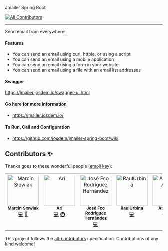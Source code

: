 Jmailer Spring Boot
<!-- ALL-CONTRIBUTORS-BADGE:START - Do not remove or modify this section -->
[![All Contributors](https://img.shields.io/badge/all_contributors-7-orange.svg?style=flat-square)](#contributors-)
<!-- ALL-CONTRIBUTORS-BADGE:END -->
------------------------------------
Send email from everywhere!

#### Features

* You can send an email using curl, httpie, or using a script
* You can send an email using a mobile application
* You can send an email using a form in your website
* You can send an email using a file with an email list addresses

#### Swagger

https://jmailer.josdem.io/swagger-ui.html


#### Go here for more information

* https://jmailer.josdem.io/

#### To Run, Call and Configuration

* https://github.com/josdem/jmailer-spring-boot/wiki

## Contributors ✨

Thanks goes to these wonderful people ([emoji key](https://allcontributors.org/docs/en/emoji-key)):

<!-- ALL-CONTRIBUTORS-LIST:START - Do not remove or modify this section -->
<!-- prettier-ignore-start -->
<!-- markdownlint-disable -->
<table>
  <tbody>
    <tr>
      <td align="center" valign="top" width="14.28%"><a href="https://github.com/mslowiak"><img src="https://avatars.githubusercontent.com/u/18486535?v=4?s=100" width="100px;" alt="Marcin Słowiak"/><br /><sub><b>Marcin Słowiak</b></sub></a><br /><a href="https://github.com/josdem/jmailer-spring-boot/commits?author=mslowiak" title="Code">💻</a> <a href="https://github.com/josdem/jmailer-spring-boot/pulls?q=is%3Apr+reviewed-by%3Amslowiak" title="Reviewed Pull Requests">👀</a></td>
      <td align="center" valign="top" width="14.28%"><a href="https://github.com/ArianeZan"><img src="https://avatars.githubusercontent.com/u/103047736?v=4?s=100" width="100px;" alt="Ari"/><br /><sub><b>Ari</b></sub></a><br /><a href="https://github.com/josdem/jmailer-spring-boot/commits?author=ArianeZan" title="Code">💻</a> <a href="#infra-ArianeZan" title="Infrastructure (Hosting, Build-Tools, etc)">🚇</a></td>
      <td align="center" valign="top" width="14.28%"><a href="https://github.com/JoseFRH17"><img src="https://avatars.githubusercontent.com/u/64493634?v=4?s=100" width="100px;" alt="José Fco Rodríguez Hernández"/><br /><sub><b>José Fco Rodríguez Hernández</b></sub></a><br /><a href="https://github.com/josdem/jmailer-spring-boot/commits?author=JoseFRH17" title="Code">💻</a></td>
      <td align="center" valign="top" width="14.28%"><a href="https://github.com/RaulUrbina"><img src="https://avatars.githubusercontent.com/u/182582371?v=4?s=100" width="100px;" alt="RaulUrbina"/><br /><sub><b>RaulUrbina</b></sub></a><br /><a href="https://github.com/josdem/jmailer-spring-boot/commits?author=RaulUrbina" title="Code">💻</a></td>
      <td align="center" valign="top" width="14.28%"><a href="https://github.com/AbaSheger"><img src="https://avatars.githubusercontent.com/u/111607144?v=4?s=100" width="100px;" alt="Abenezer Anglo"/><br /><sub><b>Abenezer Anglo</b></sub></a><br /><a href="https://github.com/josdem/jmailer-spring-boot/commits?author=AbaSheger" title="Code">💻</a> <a href="https://github.com/josdem/jmailer-spring-boot/pulls?q=is%3Apr+reviewed-by%3AAbaSheger" title="Reviewed Pull Requests">👀</a></td>
      <td align="center" valign="top" width="14.28%"><a href="https://github.com/axtant"><img src="https://avatars.githubusercontent.com/u/70051483?v=4?s=100" width="100px;" alt="axtant"/><br /><sub><b>axtant</b></sub></a><br /><a href="https://github.com/josdem/jmailer-spring-boot/commits?author=axtant" title="Code">💻</a></td>
      <td align="center" valign="top" width="14.28%"><a href="https://github.com/ZoltanNemeth9"><img src="https://avatars.githubusercontent.com/u/30147495?v=4?s=100" width="100px;" alt="Zoltan Nemeth"/><br /><sub><b>Zoltan Nemeth</b></sub></a><br /><a href="https://github.com/josdem/jmailer-spring-boot/commits?author=ZoltanNemeth9" title="Code">💻</a></td>
    </tr>
  </tbody>
</table>

<!-- markdownlint-restore -->
<!-- prettier-ignore-end -->

<!-- ALL-CONTRIBUTORS-LIST:END -->

This project follows the [all-contributors](https://github.com/all-contributors/all-contributors) specification. Contributions of any kind welcome!
